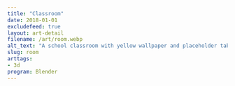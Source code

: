 ```yaml
---
title: "Classroom"
date: 2018-01-01
excludefeed: true
layout: art-detail
filename: /art/room.webp
alt_text: "A school classroom with yellow wallpaper and placeholder tables."
slug: room
arttags:
- 3d
program: Blender
---
```

